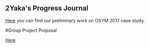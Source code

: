 ﻿## 2Yaka's Progress Journal

 [Here](caseStudy.html) you can find our preliminary work on OSYM 2017 case study.

#Group Project Proposal 

 [Here](Group_Project_2Yaka.html)
